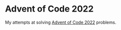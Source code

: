 # Advent of Code 2022

My attempts at solving [Advent of Code 2022](https://adventofcode.com/2022) problems.
